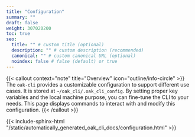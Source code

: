 ```yaml
---
title: "Configuration"
summary: ""
draft: false
weight: 307020200
toc: true
seo:
  title: "" # custom title (optional)
  description: "" # custom description (recommended)
  canonical: "" # custom canonical URL (optional)
  noindex: false # false (default) or true
---
```


{{< callout context="note" title="Overview" icon="outline/info-circle" >}}
  The `oak-cli` provides a customizable configuration to support different use cases.
  It is stored at `~/oak_cli/.oak_cli_config`.
  By setting proper key variables and the local machine purpose, you can fine-tune the CLI to your needs.
  This page displays commands to interact with and modify this configuration.
{{< /callout >}}

{{< include-sphinx-html "/static/automatically_generated_oak_cli_docs/configuration.html" >}}
